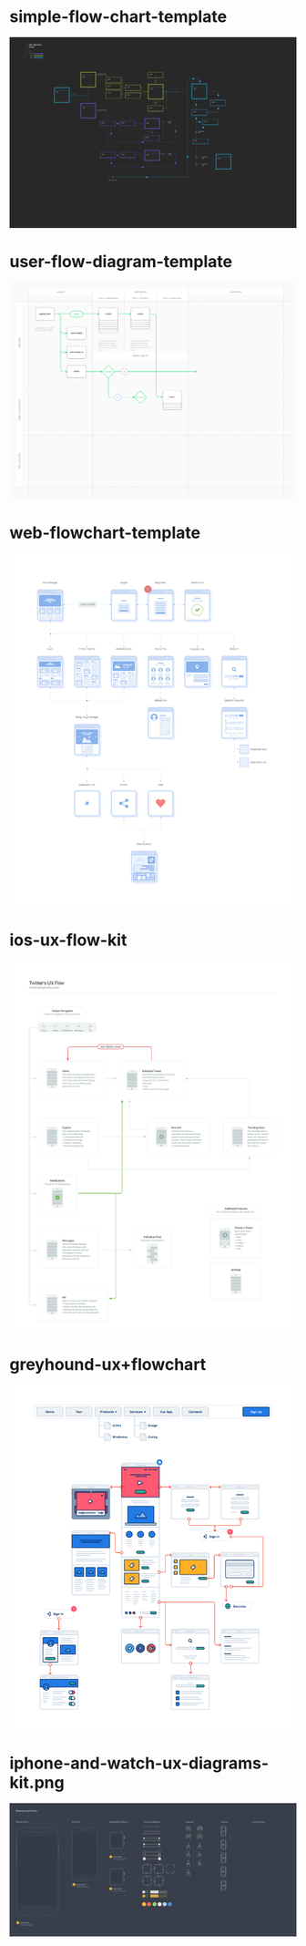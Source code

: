 # simple-flow-chart-template
![](simple-flow-chart-template.png)

# user-flow-diagram-template
![](user-flow-diagram-template.png)

# web-flowchart-template
![](web-flowchart-template.png)

# ios-ux-flow-kit
![](ios-ux-flow-kit.png)

# greyhound-ux+flowchart
![](greyhound-ux+flowchart.png)

# iphone-and-watch-ux-diagrams-kit.png
![](iphone-and-watch-ux-diagrams-kit.png)